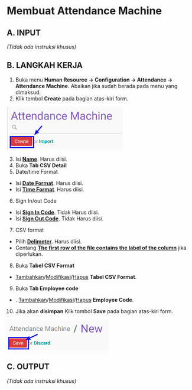 # Membuat Attendance Machine

## A. INPUT

*(Tidak ada instruksi khusus)*

## B. LANGKAH KERJA

1. Buka menu **Human Resource -> Configuration -> Attendance -> Attendance Machine**. Abaikan jika sudah berada pada menu yang dimaksud.
2. Klik tombol **Create** pada bagian atas-kiri form.

![](../../img/attendance-machine/tombol-create.png)

3. Isi **[Name](./penjelasan.md#field-name)**. Harus diisi.
4. Buka **Tab CSV Detail**
5. Date/time Format
- Isi **[Date Format](./penjelasan.md#field-date-format)**. Harus diisi.
- Isi **[Time Format](./penjelasan.md#field-time-format)**. Harus diisi.
6. Sign In/out Code
- Isi **[Sign In Code](./penjelasan.md#field-sign-in-code)**. Tidak Harus diisi.
- Isi **[Sign Out Code](./penjelasan.md#field-sign-out-code)**. Tidak Harus diisi.
7. CSV format
- Pilih **[Delimeter](./penjelasan.md#field-delimiter)**. Harus diisi.
- Centang **[The first row of the file contains the label of the column](./penjelasan.md#field-first-row-header)** jika diperlukan.
8. Buka **Tabel CSV Format**
- <a name="tabcsv">[Tambahkan](./membuat-csv.md)/[Modifikasi](./memodifikasi-csv.md)/[Hapus](./menghapus-csv.md)</a>  **Tabel CSV Format**.
9. Buka **Tab Employee code**
- . <a name="tabemployee">[Tambahkan](./membuat-employee-code.md)/[Modifikasi](./memodifikasi-employee-code.md)/[Hapus](./menghapus-employee-code.md)</a>  **Employee Code**.
10. Jika akan **disimpan** Klik tombol **Save** pada bagian atas-kiri form.

![](../../img/attendance-machine/tombol-save.png)

## C. OUTPUT

*(Tidak ada instruksi khusus)*

